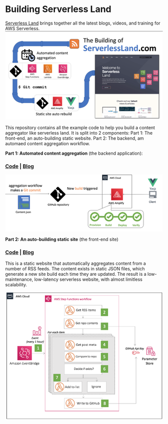 # Building Serverless Land

[Serverless Land](https://serverlessland.com) brings together all the latest blogs, videos, and training for AWS Serverless. 
![ServelressLand](/resources/slandpipeline.png)


This repository contains all the example code to help you build a content aggregator like serverless land. It is split into 2 components:
Part 1: The front-end, an auto-building static website.
Part 2: The backend, am automaed content aggregation workflow.


**Part 1: Automated content aggregation** (the backend application):
### [Code](/backend) | [Blog](https://aws.amazon.com/blogs/compute/category/compute/aws-lambda/)



![backend](/resources/frontend.png)


**Part 2: An auto-building static site** (the front-end site)
### [Code](/frontend) | [Blog](https://aws.amazon.com/blogs/compute/category/compute/aws-lambda/)


This is a static website that automatically aggregates content from a number of RSS feeds. The content exists in static JSON files, which generate a new site build each time they are updated. The result is a low-maintenance, low-latency serverless website, with almost limitless scalability.

![backend](/resources/backend.png)





